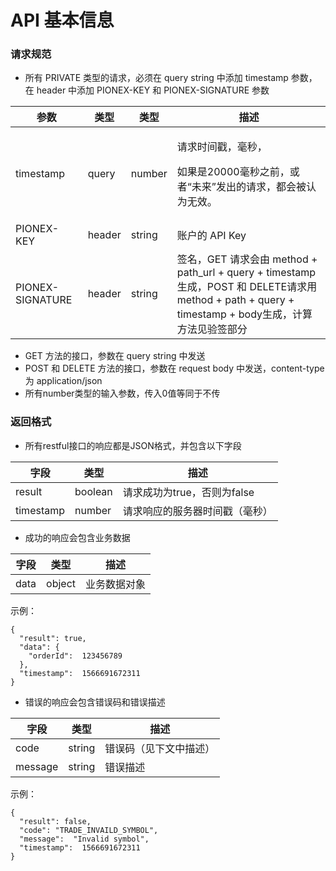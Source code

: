# API 基本信息

### 请求规范

* 所有 PRIVATE 类型的请求，必须在 query string 中添加 timestamp 参数，在 header 中添加 PIONEX-KEY 和 PIONEX-SIGNATURE 参数

| **参数**           | **类型** | **类型** | **描述**                                                                                                                     |
| ---------------- | ------ | ------ | -------------------------------------------------------------------------------------------------------------------------- |
| timestamp        | query  | number | <p>请求时间戳，毫秒，</p><p>如果是20000毫秒之前，或者“未来”发出的请求，都会被认为无效。</p>                                                                   |
| PIONEX-KEY       | header | string | 账户的 API Key                                                                                                                |
| PIONEX-SIGNATURE | header | string | 签名，GET 请求会由 method + path\_url + query + timestamp生成，POST 和 DELETE请求用 method + path + query + timestamp + body生成，计算方法见验签部分 |

* GET 方法的接口，参数在 query string 中发送
* POST 和 DELETE 方法的接口，参数在 request body 中发送，content-type 为 application/json
* 所有number类型的输入参数，传入0值等同于不传

### 返回格式

* 所有restful接口的响应都是JSON格式，并包含以下字段

| **字段**    | **类型**  | **描述**             |
| --------- | ------- | ------------------ |
| result    | boolean | 请求成功为true，否则为false |
| timestamp | number  | 请求响应的服务器时间戳（毫秒）    |

* 成功的响应会包含业务数据

| **字段** | **类型** | **描述** |
| ------ | ------ | ------ |
| data   | object | 业务数据对象 |

示例：

```
{
  "result": true,
  "data": {
    "orderId":  123456789
  },
  "timestamp":  1566691672311
}
```

* 错误的响应会包含错误码和错误描述

| **字段**  | **类型** | **描述**      |
| ------- | ------ | ----------- |
| code    | string | 错误码（见下文中描述） |
| message | string | 错误描述        |

示例：

```
{
  "result": false,
  "code": "TRADE_INVAILD_SYMBOL",
  "message":  "Invalid symbol",
  "timestamp":  1566691672311
}
```

###
